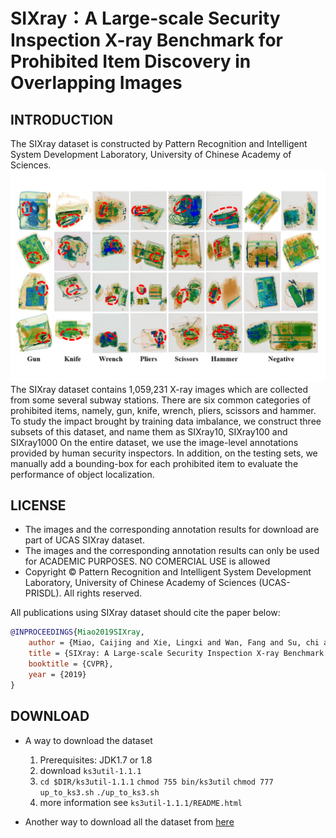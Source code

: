 # SIXray：A Large-scale Security Inspection X-ray Benchmark for  Prohibited Item Discovery in Overlapping Images
## INTRODUCTION
The SIXray dataset is constructed by Pattern Recognition and Intelligent System Development Laboratory, University of Chinese Academy of Sciences.
![Illustration](image.png)
The SIXray dataset contains 1,059,231 X-ray images which are collected from some several subway stations. There are six common categories of prohibited items, namely, gun, knife, wrench, pliers, scissors and hammer.
To study the impact brought by training data imbalance, we construct three subsets of this dataset, and name them as SIXray10, SIXray100 and SIXray1000
On the entire dataset, we use the image-level annotations provided by human security inspectors. In addition, on the testing sets, we manually add a bounding-box for each prohibited item to evaluate the performance of object localization.
## LICENSE
*  The images and the corresponding annotation results for download are part of UCAS SIXray dataset.
* The images and the corresponding annotation results can only be used for ACADEMIC PURPOSES. NO COMERCIAL USE is allowed
*  Copyright © Pattern Recognition and Intelligent System Development Laboratory, University of Chinese Academy of Sciences (UCAS-PRISDL). All rights reserved.

All publications using SIXray dataset should cite the paper below:

```bibtex
@INPROCEEDINGS{Miao2019SIXray,
    author = {Miao, Caijing and Xie, Lingxi and Wan, Fang and Su, chi and Liu, Hongye and Jiao, jianbin and Ye, Qixiang },
    title = {SIXray: A Large-scale Security Inspection X-ray Benchmark for Prohibited Item Discovery in Overlapping Images},
    booktitle = {CVPR},
    year = {2019}
}
```

## DOWNLOAD
* A way to download the dataset
  1. Prerequisites:  JDK1.7 or 1.8
  2. download `ks3util-1.1.1`
  3.   `cd $DIR/ks3util-1.1.1`
        `chmod 755 bin/ks3util`
        `chmod 777 up_to_ks3.sh`
         `./up_to_ks3.sh `
  4. more information see `ks3util-1.1.1/README.html`

* Another way to download all the dataset from [here](https://pan.baidu.com/s/1zSbpapRURc9Uzjl-1ZWI_w)


